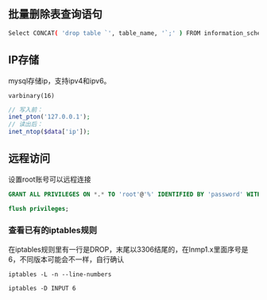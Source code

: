 ## 批量删除表查询语句

```bash
Select CONCAT( 'drop table `', table_name, '`;' ) FROM information_schema.tables Where table_name LIKE 'ram_%';
```

## IP存储

mysql存储ip，支持ipv4和ipv6。

```
varbinary(16)
```

```php
// 写入前：
inet_pton('127.0.0.1');
// 读出后：
inet_ntop($data['ip']);
```

## 远程访问

设置root账号可以远程连接

```sql
GRANT ALL PRIVILEGES ON *.* TO 'root'@'%' IDENTIFIED BY 'password' WITH GRANT OPTION;

flush privileges;
```

### 查看已有的iptables规则

在iptables规则里有一行是DROP，末尾以3306结尾的，在lnmp1.x里面序号是6，不同版本可能会不一样，自行确认

```shell script
iptables -L -n --line-numbers

iptables -D INPUT 6
```